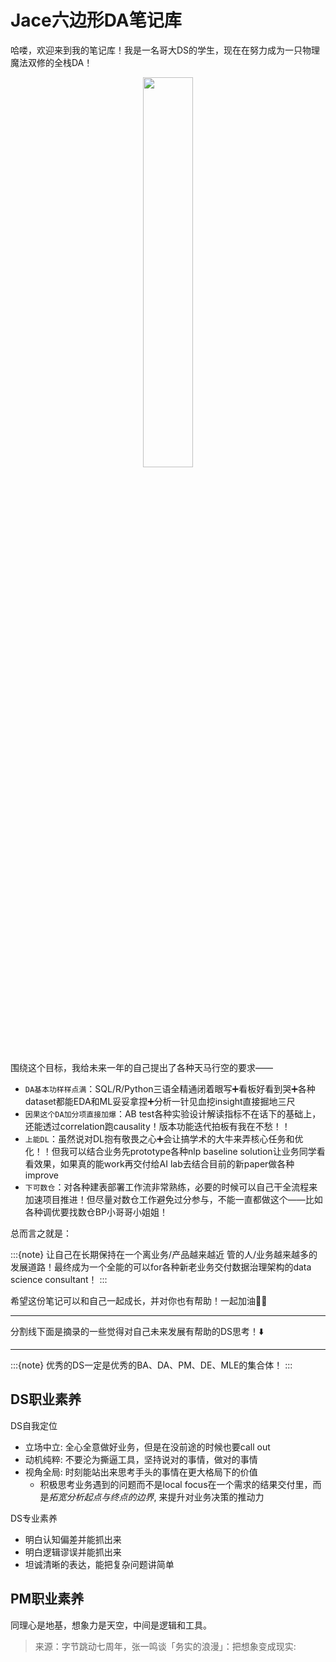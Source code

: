 # Jace六边形DA笔记库

哈喽，欢迎来到我的笔记库！我是一名哥大DS的学生，现在在努力成为一只物理魔法双修的全栈DA！

<center><img src="https://cdn.mathpix.com/snip/images/xNWgOsmBVBmEF-_XOMDOj9YBO4QD4uqSFGyLYWJnsow.original.fullsize.png" width="40%"/></center>

围绕这个目标，我给未来一年的自己提出了各种天马行空的要求——
- `DA基本功样样点满`：SQL/R/Python三语全精通闭着眼写➕看板好看到哭➕各种dataset都能EDA和ML妥妥拿捏➕分析一针见血挖insight直接掘地三尺
- `因果这个DA加分项直接加爆`：AB test各种实验设计解读指标不在话下的基础上，还能透过correlation跑causality！版本功能迭代拍板有我在不愁！！
- `上能DL`：虽然说对DL抱有敬畏之心➕会让搞学术的大牛来弄核心任务和优化！！但我可以结合业务先prototype各种nlp baseline solution让业务同学看看效果，如果真的能work再交付给AI lab去结合目前的新paper做各种improve
- `下可数仓`：对各种建表部署工作流非常熟练，必要的时候可以自己干全流程来加速项目推进！但尽量对数仓工作避免过分参与，不能一直都做这个——比如各种调优要找数仓BP小哥哥小姐姐！

总而言之就是：

:::{note}
让自己在长期保持在一个离业务/产品越来越近 管的人/业务越来越多的发展道路！最终成为一个全能的可以for各种新老业务交付数据治理架构的data science consultant！
:::



希望这份笔记可以和自己一起成长，并对你也有帮助！一起加油💪💪

---

分割线下面是摘录的一些觉得对自己未来发展有帮助的DS思考！⬇️

---

:::{note}
优秀的DS一定是优秀的BA、DA、PM、DE、MLE的集合体！
:::

## DS职业素养

DS自我定位
- 立场中立: 全心全意做好业务，但是在没前途的时候也要call out
- 动机纯粹: 不要沦为撕逼工具，坚持说对的事情，做对的事情
- 视角全局: 时刻能站出来思考手头的事情在更大格局下的价值
    - 积极思考业务遇到的问题而不是local focus在一个需求的结果交付里，而是*拓宽分析起点与终点的边界*, 来提升对业务决策的推动力

DS专业素养
- 明白认知偏差并能抓出来
- 明白逻辑谬误并能抓出来
- 坦诚清晰的表达，能把复杂问题讲简单

## PM职业素养

同理心是地基，想象力是天空，中间是逻辑和工具。
> 来源：字节跳动七周年，张一鸣谈「务实的浪漫」：把想象变成现实:

